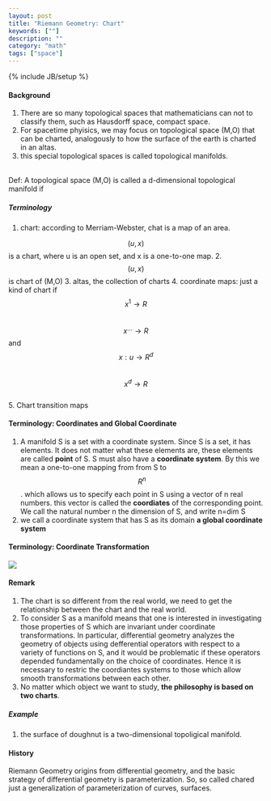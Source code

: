 ```yaml
---
layout: post
title: "Riemann Geometry: Chart"
keywords: [""]
description: ""
category: "math"
tags: ["space"]
---
```

{% include JB/setup %}


#### Background

1. There are so many topological spaces that mathematicians can not to classify them, such as Hausdorff space, compact space.
2. For spacetime phyisics, we may focus on topological space (M,O) that can be charted, analogously to how the surface of the
earth is charted in an altas.
3. this special topological spaces is called topological manifolds.
<br />
Def: A topological space (M,O) is called a d-dimensional topological manifold if  

##### Terminology
1. chart: according to Merriam-Webster, chat is a map of an area. <br />

$$(u,x)$$ is a chart, where u is an open set, and x is a one-to-one map.
2. $$(u,x)$$ is  chart of (M,O)
3. altas, the collection of charts
4. coordinate maps: just a kind of chart if
$$x^{1} \rightarrow R$$ <br />
$$x^{...} \rightarrow R$$  and    $$x: u \rightarrow R^{d}$$ <br />
$$x^{d} \rightarrow R$$ <br />
5. Chart transition maps



#### Terminology: Coordinates and Global Coordinate
1. A manifold S is a set with a coordinate system. Since S is a set, it has elements. It does not matter what these elements are,
these elements are called **point** of S. S must also have a **coordinate system**. By this we mean a one-to-one mapping from
from S to $$R^{n}$$. which allows us to specify each point in S using a vector of n real numbers. this vector is called the 
**coordiates** of the corresponding point. We call the natural number n the dimension of S, and write n=dim S
2. we call a coordinate system that has S as its domain **a global coordinate system**

#### Terminology: Coordinate Transformation
<img src="{{IMAGE_PATH}}/riemann-geometry-coordiate-transform.png"  />


#### Remark
1. The chart is so different from the real world, we need to get the relationship between the chart and the real world.
2. To consider S as a manifold means that one is interested in investigating those properties of S which are invariant under coordinate transformations.
In particular, differential geometry analyzes the geometry of objects  using defferential operators with respect to a variety of functions on S, and it
would be problematic if these operators depended fundamentally on the choice of coordinates. Hence it is necessary to restric the coordiantes systems to those
which allow smooth transformations between each other.
3. No matter which object we want to study, **the philosophy is based on two charts**.


##### Example
1. the surface of doughnut is a two-dimensional topoligical manifold.

#### History
Riemann Geometry origins from differential geometry, and the basic strategy of differential 
geometry is parameterization. So, so called chared just a generalization of parameterization of 
curves, surfaces.


